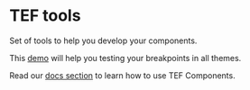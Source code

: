 # TEF tools

Set of tools to help you develop your components.

This [demo](http://tef-components.github.io/tools/index.html) will help you testing your breakpoints in all themes.

Read our [docs section](https://github.com/tef-components/docs) to learn how to use TEF Components.
